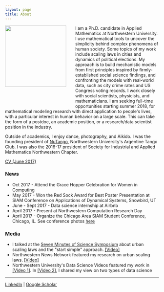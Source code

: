 ```yaml
---
layout: page
title: About
---
```


<img style="float: left; margin: 0px 30px 60px 0px;" src="../files/vickyPhoto1.jpg" width = "200"/>
I am a Ph.D. candidate in Applied Mathematics at Northwestern University. I use mathematical tools to uncover the simplicity behind complex phenomena of human society. Some topics of my work include scaling laws in cities and dynamics of political elections. My approach is to build mechanistic models from first principles inspired by firmly-established social science findings, and confronting the models with real-world data, such as city crime rates and US Congress voting records. I work closely with social scientists, physicists, and mathematicians. I am seeking full-time opportunities starting summer 2018, for mathematical modeling research with direct application to people's lives, with a particular interest in human behavior on a large scale. This can take the form of a postdoc, an academic position, or a research/data scientist position in the industry.

Outside of academics, I enjoy dance, photography, and Aikido. I was the founding president of [NuTango](http://nutango.wix.com/nutango), Northwestern University's Argentine Tango Club. I was also the 2016-17 president of Society for Industrial and Applied Mathematics Northwestern Chapter. 

[CV (June 2017)](../files/Vicky_Yang_CV_Sept_2017.pdf)


### News 
* Oct 2017 - Attend the Grace Hopper Celebration for Women in Computing
* May 2017 - Won the Red Sock Award for Best Poster Presentation at SIAM Conference on Applications of Dynamical Systems, Snowbird, UT
* June - Sept 2017 - Data science internship at Airbnb
* April 2017 - Present at Northwestern Computation Research Day
* April 2017 - Organize the Chicago Area SIAM Student Conference, Chicago, IL. See conference photos [here](https://goo.gl/photos/qsbvGHyJ8QANQHfCA)


### Media 
* I talked at the [Seven Minutes of Science Symposium](http://rsg.northwestern.edu/w2017.html) about urban scaling laws and the "start simple" approach. [[Video]](https://www.youtube.com/watch?v=Xs5ewFzNSYI)
* Northwestern News Network featured my research on urban scaling laws. [[Video]](https://youtu.be/eIiNyI5sWuk?t=18m49s)
* Northwestern University's Data Science Videos featured my work in [[Video 1]](https://youtu.be/9lh6TYon0_I). In [[Video 2]](https://youtu.be/5by2WzQVx9U), I shared my view on two types of data science 


-----
[LinkedIn](https://www.linkedin.com/in/vcyang) &#124; [Google Scholar](https://scholar.google.com/citations?user=-dMTyjIAAAAJ&hl=en)
